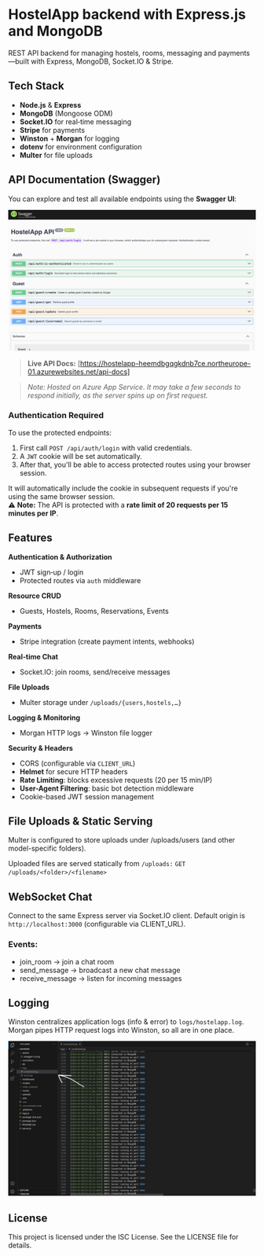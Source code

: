 # HostelApp backend with Express.js and MongoDB
REST API backend for managing hostels, rooms, messaging and payments—built with Express, MongoDB, Socket.IO & Stripe.

## Tech Stack

- **Node.js** & **Express**  
- **MongoDB** (Mongoose ODM)  
- **Socket.IO** for real‑time messaging  
- **Stripe** for payments  
- **Winston** + **Morgan** for logging  
- **dotenv** for environment configuration  
- **Multer** for file uploads  


## API Documentation (Swagger)

You can explore and test all available endpoints using the **Swagger UI**:

![Swagger UI Screenshot](./assets/swagger-ui.png)

> **Live API Docs:** [https://hostelapp-heemdbgqgkdnb7ce.northeurope-01.azurewebsites.net/api-docs]

> _Note: Hosted on Azure App Service. It may take a few seconds to respond initially, as the server spins up on first request._

### Authentication Required
To use the protected endpoints:

1. First call `POST /api/auth/login` with valid credentials.
2. A `JWT` cookie will be set automatically.
3. After that, you'll be able to access protected routes using your browser session.

It will automatically include the cookie in subsequent requests if you're using the same browser session.  
⚠️ **Note:** The API is protected with a **rate limit of 20 requests per 15 minutes per IP**.

## Features

**Authentication & Authorization**  
  - JWT sign‑up / login  
  - Protected routes via `auth` middleware  

**Resource CRUD**  
  - Guests, Hostels, Rooms, Reservations, Events  

**Payments**  
  - Stripe integration (create payment intents, webhooks)  

**Real‑time Chat**  
  - Socket.IO: join rooms, send/receive messages  

**File Uploads**  
  - Multer storage under `/uploads/{users,hostels,…}`  

**Logging & Monitoring**  
  - Morgan HTTP logs → Winston file logger  

**Security & Headers**  
- CORS (configurable via `CLIENT_URL`)  
- **Helmet** for secure HTTP headers  
- **Rate Limiting**: blocks excessive requests (20 per 15 min/IP)  
- **User-Agent Filtering**: basic bot detection middleware  
- Cookie-based JWT session management   


## File Uploads & Static Serving
Multer is configured to store uploads under /uploads/users (and other model-specific folders).

Uploaded files are served statically from `/uploads:`
`GET /uploads/<folder>/<filename>`


## WebSocket Chat
Connect to the same Express server via Socket.IO client.
Default origin is `http://localhost:3000` (configurable via CLIENT_URL).

### Events:
- join_room → join a chat room
- send_message → broadcast a new chat message
- receive_message → listen for incoming messages


## Logging
Winston centralizes application logs (info & error) to `logs/hostelapp.log`.
Morgan pipes HTTP request logs into Winston, so all are in one place.

![Logs file Screenshot](./assets/logs.jpeg)


## License
This project is licensed under the ISC License. See the LICENSE file for details.
